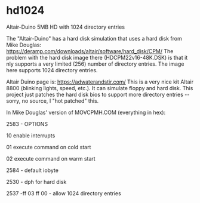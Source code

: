 # hd1024
Altair-Duino 5MB HD with 1024 directory entries

The "Altair-Duino" has a hard disk simulation that uses a hard disk
from Mike Douglas: https://deramp.com/downloads/altair/software/hard_disk/CPM/
The problem with the hard disk image there (HDCPM22v16-48K.DSK) is that it
nly supports a very limited (256) number of directory entries. The image here
supports 1024 directory entries.

Altair Duino page is: https://adwaterandstir.com/ This is a very nice kit
Altair 8800 (blinking lights, speed, etc.). It can simulate floppy and
hard disk. This project just patches the hard disk bios to support
more directory entries -- sorry, no source, I "hot patched" this.

In Mike Douglas' version of MOVCPMH.COM (everything in hex):

2583 - OPTIONS

  10 enable interrupts

  01 execute command on cold start

  02 execute command on warm start

2584 - default iobyte

2530 - dph for hard disk

  2537 -ff  03 ff 00 - allow 1024 directory entries

